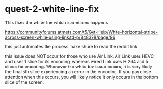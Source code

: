# quest-2-white-line-fix
This fixes the white line which sometimes happens


https://communityforums.atmeta.com/t5/Get-Help/White-horizontal-stripe-across-screen-while-using-link/td-p/848398/page/96

this just automates the process make shure to read the reddit link

this issue does NOT occur for those who use Air Link. Air Link uses HEVC and uses 1 slice for its encoding, whereas wired Link uses H.264 and 5 slices for encoding. Whenever the white bar issue occurs, it is very likely the final 5th slice experiencing an error in the encoding. If you pay close attention when this occurs, you will likely notice it only occurs in the bottom slice of the screen.
